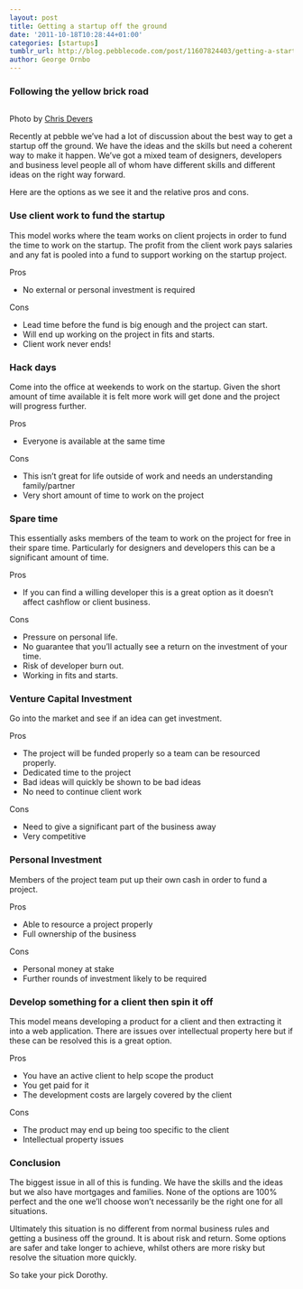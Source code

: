```yaml
---
layout: post
title: Getting a startup off the ground
date: '2011-10-18T10:28:44+01:00'
categories: [startups]
tumblr_url: http://blog.pebblecode.com/post/11607824403/getting-a-startup-off-the-ground
author: George Ornbo
---
```

<h3>Following the yellow brick road</h3>

<p><img src="http://media.tumblr.com/tumblr_l69juj4maT1qz7kgs.jpg" alt=""/></p>

<p>Photo by <a href="http://www.flickr.com/photos/cdevers/4602805654/">Chris Devers</a></p>

<p>Recently at pebble we&rsquo;ve had a lot of discussion about the best way to get a startup off the ground. We have the ideas and the skills but need a coherent way to make it happen. We&rsquo;ve got a mixed team of designers, developers and business level people all of whom have different skills and different ideas on the right way forward.</p>

<p>Here are the options as we see it and the relative pros and cons.</p>

<h3>Use client work to fund the startup</h3>

<p>This model works where the team works on client projects in order to fund the time to work on the startup. The profit from the client work pays salaries and any fat is pooled into a fund to support working on the startup project.</p>

<p>Pros</p>

<ul><li>No external or personal investment is required</li>
</ul><p>Cons</p>

<ul><li>Lead time before the fund is big enough and the project can start. </li>
<li>Will end up working on the project in fits and starts. </li>
<li>Client work never ends!</li>
</ul><h3>Hack days</h3>

<p>Come into the office at weekends to work on the startup. Given the short amount of time available it is felt more work will get done and the project will progress further.</p>

<p>Pros</p>

<ul><li>Everyone is available at the same time</li>
</ul><p>Cons</p>

<ul><li>This isn&rsquo;t great for life outside of work and needs an understanding family/partner</li>
<li>Very short amount of time to work on the project</li>
</ul><h3>Spare time</h3>

<p>This essentially asks members of the team to work on the project for free in their spare time. Particularly for designers and developers this can be a significant amount of time.</p>

<p>Pros</p>

<ul><li>If you can find a willing developer this is a great option as it doesn&rsquo;t affect cashflow or client business.</li>
</ul><p>Cons</p>

<ul><li>Pressure on personal life. </li>
<li>No guarantee that you&rsquo;ll actually see a return on the investment of your time. </li>
<li>Risk of developer burn out.</li>
<li>Working in fits and starts.</li>
</ul><h3>Venture Capital Investment</h3>

<p>Go into the market and see if an idea can get investment.</p>

<p>Pros</p>

<ul><li>The project will be funded properly so a team can be resourced properly.</li>
<li>Dedicated time to the project</li>
<li>Bad ideas will quickly be shown to be bad ideas</li>
<li>No need to continue client work</li>
</ul><p>Cons</p>

<ul><li>Need to give a significant part of the business away</li>
<li>Very competitive</li>
</ul><h3>Personal Investment</h3>

<p>Members of the project team put up their own cash in order to fund a project.</p>

<p>Pros</p>

<ul><li>Able to resource a project properly</li>
<li>Full ownership of the business</li>
</ul><p>Cons</p>

<ul><li>Personal money at stake</li>
<li>Further rounds of investment likely to be required</li>
</ul><h3>Develop something for a client then spin it off</h3>

<p>This model means developing a product for a client and then extracting it into a web application. There are issues over intellectual property here but if these can be resolved this is a great option.</p>

<p>Pros</p>

<ul><li>You have an active client to help scope the product</li>
<li>You get paid for it</li>
<li>The development costs are largely covered by the client</li>
</ul><p>Cons</p>

<ul><li>The product may end up being too specific to the client </li>
<li>Intellectual property issues</li>
</ul><h3>Conclusion</h3>

<p>The biggest issue in all of this is funding. We have the skills and the ideas but we also have mortgages and families. None of the options are 100% perfect and the one we&rsquo;ll choose won&rsquo;t necessarily be the right one for all situations.</p>

<p>Ultimately this situation is no different from normal business rules and getting a business off the ground. It is about risk and return. Some options are safer and take longer to achieve, whilst others are more risky but resolve the situation more quickly.</p>

<p>So take your pick Dorothy.</p>
